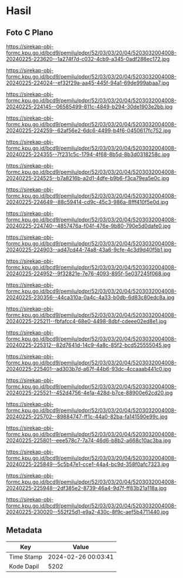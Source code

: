 # Hasil

## Foto C Plano

https://sirekap-obj-formc.kpu.go.id/bcd9/pemilu/pdpr/52/03/03/20/04/5203032004008-20240225-223620--1a274f7d-c032-4cb9-a345-0adf286ec172.jpg

https://sirekap-obj-formc.kpu.go.id/bcd9/pemilu/pdpr/52/03/03/20/04/5203032004008-20240225-224024--ef32f29a-aa45-445f-94a1-69de999abaa7.jpg

https://sirekap-obj-formc.kpu.go.id/bcd9/pemilu/pdpr/52/03/03/20/04/5203032004008-20240225-224145--06585499-811c-4849-b294-30de1903e2bb.jpg

https://sirekap-obj-formc.kpu.go.id/bcd9/pemilu/pdpr/52/03/03/20/04/5203032004008-20240225-224259--62af56e2-6dc6-4499-b4f6-0450617fc752.jpg

https://sirekap-obj-formc.kpu.go.id/bcd9/pemilu/pdpr/52/03/03/20/04/5203032004008-20240225-224355--7f231c5c-1794-4f68-8b5d-8b3d0318258c.jpg

https://sirekap-obj-formc.kpu.go.id/bcd9/pemilu/pdpr/52/03/03/20/04/5203032004008-20240225-224525--b7a8216b-a2d1-4dfe-b9b6-f3ca79ea5e0c.jpg

https://sirekap-obj-formc.kpu.go.id/bcd9/pemilu/pdpr/52/03/03/20/04/5203032004008-20240225-224649--88c59414-cd9c-45c3-986a-8fff410f5e0d.jpg

https://sirekap-obj-formc.kpu.go.id/bcd9/pemilu/pdpr/52/03/03/20/04/5203032004008-20240225-224740--4857476a-f04f-476e-9b80-790e5d0dafe0.jpg

https://sirekap-obj-formc.kpu.go.id/bcd9/pemilu/pdpr/52/03/03/20/04/5203032004008-20240225-224903--ad47cd44-74a8-43a6-9cfe-4c3d9d40f5b1.jpg

https://sirekap-obj-formc.kpu.go.id/bcd9/pemilu/pdpr/52/03/03/20/04/5203032004008-20240225-224952--9f32821e-7e76-4093-895f-5e037245f068.jpg

https://sirekap-obj-formc.kpu.go.id/bcd9/pemilu/pdpr/52/03/03/20/04/5203032004008-20240225-230356--44ca310a-0a4c-4a33-b0db-6d83c80edc8a.jpg

https://sirekap-obj-formc.kpu.go.id/bcd9/pemilu/pdpr/52/03/03/20/04/5203032004008-20240225-225211--fbfafcc4-68e0-4498-8dbf-cdeee02ed8e1.jpg

https://sirekap-obj-formc.kpu.go.id/bcd9/pemilu/pdpr/52/03/03/20/04/5203032004008-20240225-225312--82d7641d-14c9-4a8c-85f2-bcd525555045.jpg

https://sirekap-obj-formc.kpu.go.id/bcd9/pemilu/pdpr/52/03/03/20/04/5203032004008-20240225-225401--ad303b7d-a67f-44b6-93dc-4ccaaab441c0.jpg

https://sirekap-obj-formc.kpu.go.id/bcd9/pemilu/pdpr/52/03/03/20/04/5203032004008-20240225-225521--452d4756-4e1a-428d-b7ce-88900e62cd20.jpg

https://sirekap-obj-formc.kpu.go.id/bcd9/pemilu/pdpr/52/03/03/20/04/5203032004008-20240225-225702--89884747-ff1c-44a0-82ba-fa141590e99c.jpg

https://sirekap-obj-formc.kpu.go.id/bcd9/pemilu/pdpr/52/03/03/20/04/5203032004008-20240225-225801--eee578c7-7a74-46d6-b8b2-a668c10ac3ba.jpg

https://sirekap-obj-formc.kpu.go.id/bcd9/pemilu/pdpr/52/03/03/20/04/5203032004008-20240225-225849--5c5b47e1-cce1-44a4-bc9d-358f0afc7323.jpg

https://sirekap-obj-formc.kpu.go.id/bcd9/pemilu/pdpr/52/03/03/20/04/5203032004008-20240225-225948--2df385e2-8739-46a4-9d7f-ff83b21a118a.jpg

https://sirekap-obj-formc.kpu.go.id/bcd9/pemilu/pdpr/52/03/03/20/04/5203032004008-20240225-230020--552f25d1-e9a2-430c-8f9c-aef5b4711440.jpg


## Metadata

| Key        | Value               |
| ---------- | ------------------- |
| Time Stamp | 2024-02-26 00:03:41 |
| Kode Dapil | 5202                |



